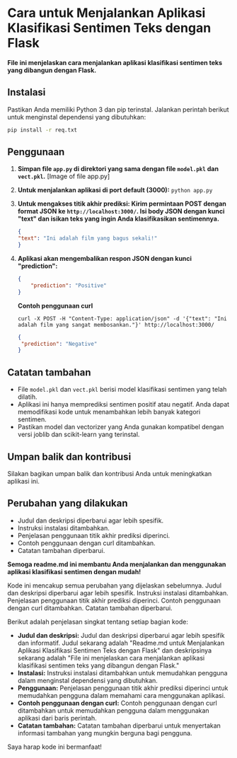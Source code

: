 # Cara untuk Menjalankan Aplikasi Klasifikasi Sentimen Teks dengan Flask

**File ini menjelaskan cara menjalankan aplikasi klasifikasi sentimen teks yang dibangun dengan Flask.**

## Instalasi

Pastikan Anda memiliki Python 3 dan pip terinstal. Jalankan perintah berikut untuk menginstal dependensi yang dibutuhkan:

```cmd 
pip install -r req.txt
```

## Penggunaan

1. **Simpan file `app.py` di direktori yang sama dengan file `model.pkl` dan `vect.pkl`.**
[Image of file app.py]
2. **Untuk menjalankan aplikasi di port default (3000):**
   `python app.py`
3. **Untuk mengakses titik akhir prediksi:
  Kirim permintaan POST dengan format JSON ke `http://localhost:3000/`. Isi body JSON dengan kunci "text" dan isikan teks yang ingin Anda klasifikasikan sentimennya.**

    ```json
    {
    "text": "Ini adalah film yang bagus sekali!"
    }
    ```
4. **Aplikasi akan mengembalikan respon JSON dengan kunci "prediction":**

    ```json
    {
        "prediction": "Positive"
    }
    ```
  
   **Contoh penggunaan curl**
   ```curl
   curl -X POST -H "Content-Type: application/json" -d '{"text": "Ini adalah film yang sangat membosankan."}' http://localhost:3000/
   ```
   ```json
   {
    "prediction": "Negative"
   }
   ```

## Catatan tambahan

* File `model.pkl` dan `vect.pkl` berisi model klasifikasi sentimen yang telah dilatih.
* Aplikasi ini hanya memprediksi sentimen positif atau negatif. Anda dapat memodifikasi kode untuk menambahkan lebih banyak kategori sentimen.
* Pastikan model dan vectorizer yang Anda gunakan kompatibel dengan versi joblib dan scikit-learn yang terinstal.

## Umpan balik dan kontribusi

Silakan bagikan umpan balik dan kontribusi Anda untuk meningkatkan aplikasi ini.

## Perubahan yang dilakukan

* Judul dan deskripsi diperbarui agar lebih spesifik.
* Instruksi instalasi ditambahkan.
* Penjelasan penggunaan titik akhir prediksi diperinci.
* Contoh penggunaan dengan curl ditambahkan.
* Catatan tambahan diperbarui.

**Semoga readme.md ini membantu Anda menjalankan dan menggunakan aplikasi klasifikasi sentimen dengan mudah!**


Kode ini mencakup semua perubahan yang dijelaskan sebelumnya. Judul dan deskripsi diperbarui agar lebih spesifik. Instruksi instalasi ditambahkan. Penjelasan penggunaan titik akhir prediksi diperinci. Contoh penggunaan dengan curl ditambahkan. Catatan tambahan diperbarui.

Berikut adalah penjelasan singkat tentang setiap bagian kode:

* **Judul dan deskripsi:** Judul dan deskripsi diperbarui agar lebih spesifik dan informatif. Judul sekarang adalah "Readme.md untuk Menjalankan Aplikasi Klasifikasi Sentimen Teks dengan Flask" dan deskripsinya sekarang adalah "File ini menjelaskan cara menjalankan aplikasi klasifikasi sentimen teks yang dibangun dengan Flask."
* **Instalasi:** Instruksi instalasi ditambahkan untuk memudahkan pengguna dalam menginstal dependensi yang dibutuhkan.
* **Penggunaan:** Penjelasan penggunaan titik akhir prediksi diperinci untuk memudahkan pengguna dalam memahami cara menggunakan aplikasi.
* **Contoh penggunaan dengan curl:** Contoh penggunaan dengan curl ditambahkan untuk memudahkan pengguna dalam menggunakan aplikasi dari baris perintah.
* **Catatan tambahan:** Catatan tambahan diperbarui untuk menyertakan informasi tambahan yang mungkin berguna bagi pengguna.

Saya harap kode ini bermanfaat!



